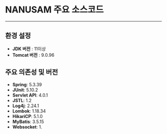 # NANUSAM 주요 소스코드
---
## 환경 설정
- **JDK 버전** : 11이상
- **Tomcat 버전** : 9.0.96

## 주요 의존성 및 버전
- **Spring**: 5.3.39
- **JUnit**: 5.10.2
- **Servlet API**: 4.0.1
- **JSTL**: 1.2
- **Log4j**: 2.24.1
- **Lombok**: 1.18.34
- **HikariCP**: 5.1.0
- **MyBatis**: 3.5.15
- **Websocket**: 1.